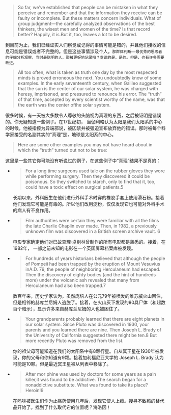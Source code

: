> So far, we’ve established that people can be mistaken in what they perceive and remember and that the information they receive can be faulty or incomplete. But these matters concern individuals. What of group judgment—the carefully analyzed observations of the best thinkers, the wisest men and women of the time? Is that record better? Happily, it is.But it, too, leaves a lot to be desired.

到目前为止，我们已经证实人们察觉或记得的事情可能是错的，并且他们接收的信息可能是错误或者不完整的。但是这些事情涉及个人。`那群体判断——最优秀的思考者的仔细分析观察，当时最聪明的人，那被更好地记录吗？幸运的是，是的。但是，也有许多需要改进。`

> All too often, what is taken as truth one day by the most respected minds is proved erroneous the next. You undoubtedly know of some examples. In the early seventeenth century, when Galileo suggested that the sun is the center of our solar system, he was charged with heresy, imprisoned, and pressured to renounce his error. The “truth” of that time, accepted by every scientist worthy of the name, was that the earth was the center ofthe solar system.

很多时候，有一天被大多数令人尊敬的头脑视为真理的东西，之后被证明是错误的。你无疑知道一些例子。在17世纪初， 当伽利略认为太阳是我们太阳系的中心的时候，他被指控为异端邪说，被囚禁并被强迫宣布放弃他的错误。那时被每个科学家接受的名副其实的“真理”是，地球是太阳系的中心。

> Here are some other examples you may not have heard about in which the “truth” turned out not to be true:

这里是一些其它你可能没有听说过的例子，在这些例子中“真理”结果不是真的：

* > For a long time surgeons used talc on the rubber gloves they wore while performing surgery. Then they discovered it could be poisonous. So they switched to starch, only to find that it, too, could have a toxic effect on surgical patients.5

  长期以来，外科医生在他们进行外科手术时穿的橡胶手套上使用滑石粉。接着他们发现它可能是有毒的。所以他们改用淀粉，仅仅发现它也可能对外科手术的病人有不良作用。

* > Film authorities were certain they were familiar with all the films the late Charlie Chaplin ever made. Then, in 1982, a previously unknown film was discovered in a British screen archive vault. 6

  电影专家确定他们对已故查理·卓别林曾制作的所有电影都是熟悉的。接着，在 1982年， 一部之前未知的电影在一个英国屏幕档案库被发现。

* > For hundreds of years historians believed that although the people of Pompeii had been trapped by the eruption of Mount Vesuvius inA.D. 79, the people of neighboring Herculaneum had escaped. Then the discovery of eighty bodies \(and the hint of hundreds more\) under the volcanic ash revealed that many from Herculaneum had also been trapped.7

  数百年来，历史学家认为，虽然庞培人在公元79年被喷发的维苏威火山困住，但是相邻的赫库兰尼姆人逃脱了。接着，在火山灰下发现的80具尸体（和超数百个暗示），显示许多来自赫库兰尼姆的人也被困住了。


* > Your grandparents probably learned that there are eight planets in our solar system. Since Pluto was discovered in 1930, your parents and you learned there are nine. Then Joseph L. Brady of the University of California suggested there might be ten.8 But more recently Pluto was removed from the list.

  你的祖父母可能知道在我们的太阳系中有8颗行星。自从冥王星在1930年被发现，你的父母和你知道有9颗。接着加利福尼亚大学的 Joseph L. Brady 认为可能是10颗。但是最近冥王星被从列表中移除了。

* > After mor phine was used by doctors for some years as a pain killer,it was found to be addictive. The search began for a nonaddictive substitute. What was found to take its place? Heroin!9

  在吗啡被医生们作为止痛药使用几年后，发现它使人上瘾。搜寻不致瘾的替代品开始了。找到了什么取代它的位置呢？海洛因！




